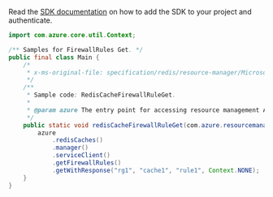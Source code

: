 Read the [SDK documentation](https://github.com/Azure/azure-sdk-for-java/blob/azure-resourcemanager_2.14.0/sdk/resourcemanager/azure-resourcemanager/README.md) on how to add the SDK to your project and authenticate.

```java
import com.azure.core.util.Context;

/** Samples for FirewallRules Get. */
public final class Main {
    /*
     * x-ms-original-file: specification/redis/resource-manager/Microsoft.Cache/stable/2021-06-01/examples/RedisCacheFirewallRuleGet.json
     */
    /**
     * Sample code: RedisCacheFirewallRuleGet.
     *
     * @param azure The entry point for accessing resource management APIs in Azure.
     */
    public static void redisCacheFirewallRuleGet(com.azure.resourcemanager.AzureResourceManager azure) {
        azure
            .redisCaches()
            .manager()
            .serviceClient()
            .getFirewallRules()
            .getWithResponse("rg1", "cache1", "rule1", Context.NONE);
    }
}
```
